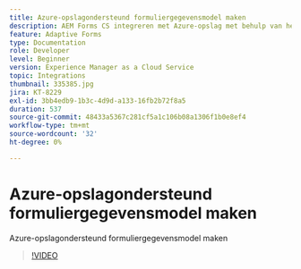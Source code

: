 ```yaml
---
title: Azure-opslagondersteund formuliergegevensmodel maken
description: AEM Forms CS integreren met Azure-opslag met behulp van het formuliergegevensmodel
feature: Adaptive Forms
type: Documentation
role: Developer
level: Beginner
version: Experience Manager as a Cloud Service
topic: Integrations
thumbnail: 335385.jpg
jira: KT-8229
exl-id: 3bb4edb9-1b3c-4d9d-a133-16fb2b72f8a5
duration: 537
source-git-commit: 48433a5367c281cf5a1c106b08a1306f1b0e8ef4
workflow-type: tm+mt
source-wordcount: '32'
ht-degree: 0%

---
```


# Azure-opslagondersteund formuliergegevensmodel maken

Azure-opslagondersteund formuliergegevensmodel maken

>[!VIDEO](https://video.tv.adobe.com/v/335385?quality=12&learn=on)
